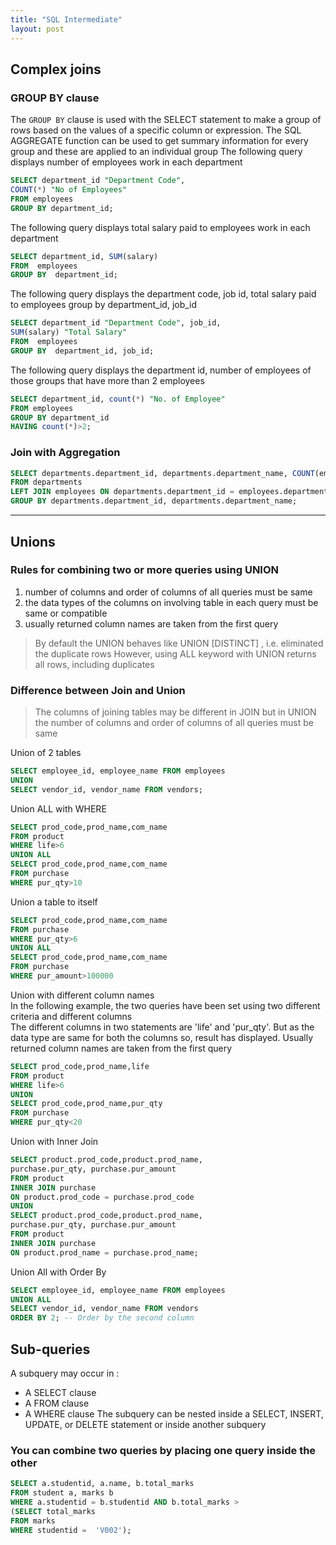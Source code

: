 ```yaml
---
title: "SQL Intermediate"
layout: post
---
```


## Complex joins
### GROUP BY clause
The `GROUP BY` clause is used with the SELECT statement to make a group of rows based on the values of a specific column or expression. The SQL AGGREGATE function can be used to get summary information for every group and these are applied to an individual group
The following query displays number of employees work in each department
```sql
SELECT department_id "Department Code", 
COUNT(*) "No of Employees" 
FROM employees 
GROUP BY department_id; 
```

The following query displays total salary paid to employees work in each department
```sql
SELECT department_id, SUM(salary) 
FROM  employees 
GROUP BY  department_id;
```

The following query displays the department code, job id, total salary paid to employees group by department_id, job_id
```sql
SELECT department_id "Department Code", job_id, 
SUM(salary) "Total Salary" 
FROM  employees 
GROUP BY  department_id, job_id;
```

The following query displays the department id, number of employees of those groups that have more than 2 employees
```sql
SELECT department_id, count(*) "No. of Employee" 
FROM employees 
GROUP BY department_id 
HAVING count(*)>2;
```

### Join with Aggregation
```sql
SELECT departments.department_id, departments.department_name, COUNT(employees.employee_id) AS employee_count
FROM departments
LEFT JOIN employees ON departments.department_id = employees.department_id
GROUP BY departments.department_id, departments.department_name;
```

---

## Unions  
### Rules for combining two or more queries using UNION
1. number of columns and order of columns of all queries must be same
2. the data types of the columns on involving table in each query must be same or compatible
3. usually returned column names are taken from the first query

> By default the UNION behaves like UNION [DISTINCT] , i.e. eliminated the duplicate rows
> However, using ALL keyword with UNION returns all rows, including duplicates

### Difference between Join and Union
> The columns of joining tables may be different in JOIN but in UNION the number of columns and order of columns of all queries must be same

Union of 2 tables
```sql
SELECT employee_id, employee_name FROM employees
UNION
SELECT vendor_id, vendor_name FROM vendors;
```

Union ALL with WHERE
```sql
SELECT prod_code,prod_name,com_name
FROM product 
WHERE life>6
UNION ALL
SELECT prod_code,prod_name,com_name
FROM purchase 
WHERE pur_qty>10
```

Union a table to itself
```sql
SELECT prod_code,prod_name,com_name
FROM purchase 
WHERE pur_qty>6
UNION ALL
SELECT prod_code,prod_name,com_name
FROM purchase 
WHERE pur_amount>100000
```
Union with different column names  
In the following example, the two queries have been set using two different criteria and different columns  
The different columns in two statements are 'life' and 'pur_qty'. But as the data type are same for both the columns so, result has displayed. Usually returned column names are taken from the first query  
```sql
SELECT prod_code,prod_name,life
FROM product
WHERE life>6
UNION
SELECT prod_code,prod_name,pur_qty
FROM purchase
WHERE pur_qty<20
```

Union with Inner Join
```sql
SELECT product.prod_code,product.prod_name,
purchase.pur_qty, purchase.pur_amount  
FROM product
INNER JOIN purchase  
ON product.prod_code = purchase.prod_code
UNION
SELECT product.prod_code,product.prod_name,
purchase.pur_qty, purchase.pur_amount  
FROM product
INNER JOIN purchase  
ON product.prod_name = purchase.prod_name;
```

Union All with Order By
```sql
SELECT employee_id, employee_name FROM employees
UNION ALL
SELECT vendor_id, vendor_name FROM vendors
ORDER BY 2; -- Order by the second column
```

## Sub-queries
A subquery may occur in :
- A SELECT clause
- A FROM clause
- A WHERE clause
The subquery can be nested inside a SELECT, INSERT, UPDATE, or DELETE statement or inside another subquery

### You can combine two queries by placing one query inside the other
```sql
SELECT a.studentid, a.name, b.total_marks
FROM student a, marks b
WHERE a.studentid = b.studentid AND b.total_marks >
(SELECT total_marks
FROM marks
WHERE studentid =  'V002');
```
